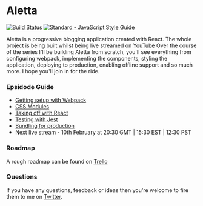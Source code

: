 # Aletta

[![Build Status](https://travis-ci.org/roebuk/aletta.svg?branch=master)](https://travis-ci.org/roebuk/aletta)
[![Standard - JavaScript Style Guide](https://img.shields.io/badge/code%20style-standard-brightgreen.svg)](http://standardjs.com/)

Aletta is a progressive blogging application created with React. The whole project is being built whilst being live streamed on [YouTube](https://www.youtube.com/playlist?list=PLYHcCSWbw4G6s7NVi2RK0TKd69PdB0sWe) Over the course of the series I'll be building Aletta from scratch, you'll see everything from configuring webpack, implementing the components, styling the application, deploying to production, enabling offline support and so much more. I hope you'll join in for the ride.

### Epsidode Guide

* [Getting setup with Webpack](https://www.youtube.com/watch?v=4qpXnIAZ9Dk)
* [CSS Modules](https://www.youtube.com/watch?v=UAVJ6feR2LU)
* [Taking off with React](https://www.youtube.com/watch?v=4th2kxtLb-c)
* [Testing with Jest](https://www.youtube.com/watch?v=bMmntkVM4wQ)
* [Bundling for production](https://www.youtube.com/watch?v=lCnqxorClps)
* Next live stream - 10th February at 20:30 GMT | 15:30 EST | 12:30 PST

### Roadmap

A rough roadmap can be found on [Trello](https://trello.com/b/lu4GcE9S/aletta-react-powered-blog)

### Questions

If you have any questions, feedback or ideas then you're welcome to fire them to me on [Twitter](https://twitter.com/roebuk).
